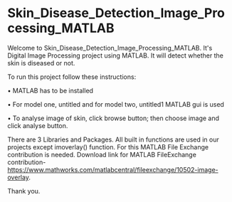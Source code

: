 # Skin_Disease_Detection_Image_Processing_MATLAB

Welcome to Skin_Disease_Detection_Image_Processing_MATLAB. It's Digital Image Processing project using MATLAB. It will detect whether the skin is diseased or not.

To run this project follow these instructions:

• MATLAB has to be installed

• For model one, untitled and for model two, untitled1 MATLAB gui is used

• To analyse image of skin, click browse button; then choose image and click analyse button.

There are 3 Libraries and Packages. All built in functions are used in our projects except imoverlay() function. For this MATLAB File Exchange contribution is needed. Download link for MATLAB FileExchange contribution- https://www.mathworks.com/matlabcentral/fileexchange/10502-image-overlay.

Thank you.
